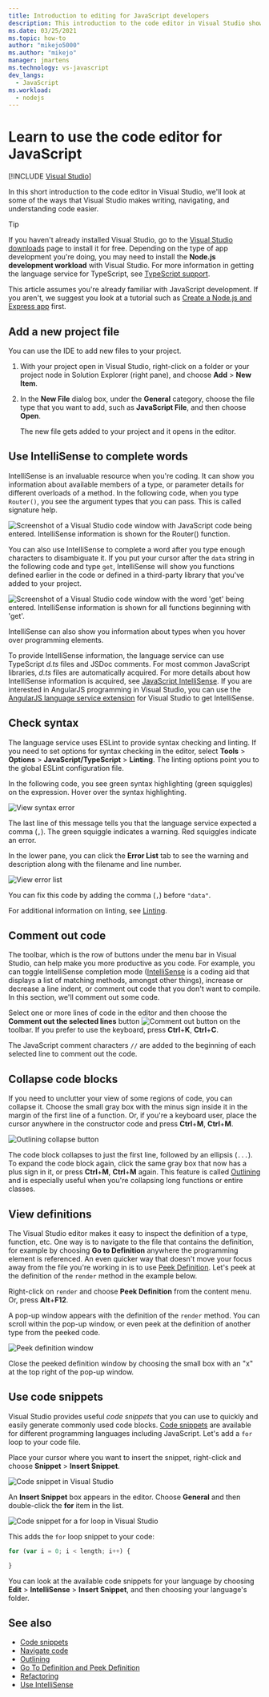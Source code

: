 ```yaml
---
title: Introduction to editing for JavaScript developers
description: This introduction to the code editor in Visual Studio shows some of the ways that Visual Studio makes writing, navigating, and understanding JavaScript code easier.
ms.date: 03/25/2021
ms.topic: how-to
author: "mikejo5000"
ms.author: "mikejo"
manager: jmartens
ms.technology: vs-javascript
dev_langs:
  - JavaScript
ms.workload:
  - nodejs
---
```

# Learn to use the code editor for JavaScript

 [!INCLUDE [Visual Studio](~/includes/applies-to-version/vs-not-mac.md)]

In this short introduction to the code editor in Visual Studio, we'll look at some of the ways that Visual Studio makes writing, navigating, and understanding code easier.

> [!TIP]
> If you haven't already installed Visual Studio, go to the [Visual Studio downloads](https://visualstudio.microsoft.com/downloads/) page to install it for free. Depending on the type of app development you're doing, you may need to install the **Node.js development workload** with Visual Studio. For more information in getting the language service for TypeScript, see [TypeScript support](../javascript/javascript-in-vs-2019.md#typescript-support).

This article assumes you're already familiar with JavaScript development. If you aren't, we suggest you look at a tutorial such as [Create a Node.js and Express app](../javascript/tutorial-nodejs.md) first.

## Add a new project file

You can use the IDE to add new files to your project.

1. With your project open in Visual Studio, right-click on a folder or your project node in Solution Explorer (right pane), and choose **Add** > **New Item**.

1. In the **New File** dialog box, under the **General** category, choose the file type that you want to add, such as **JavaScript File**, and then choose **Open**.

    The new file gets added to your project and it opens in the editor.

## Use IntelliSense to complete words

IntelliSense is an invaluable resource when you're coding. It can show you information about available members of a type, or parameter details for different overloads of a method. In the following code, when you type `Router()`, you see the argument types that you can pass. This is called signature help.

![Screenshot of a Visual Studio code window with JavaScript code being entered. IntelliSense information is shown for the Router() function.](../javascript/media/write-code-signature-checking.png)

You can also use IntelliSense to complete a word after you type enough characters to disambiguate it. If you put your cursor after the `data` string in the following code and type `get`, IntelliSense will show you functions defined earlier in the code or defined in a third-party library that you've added to your project.

![Screenshot of a Visual Studio code window with the word 'get' being entered. IntelliSense information is shown for all functions beginning with 'get'.](../javascript/media/write-code-intellisense.png)

IntelliSense can also show you information about types when you hover over programming elements.

To provide IntelliSense information, the language service can use TypeScript *d.ts* files and JSDoc comments. For most common JavaScript libraries, *d.ts* files are automatically acquired. For more details about how IntelliSense information is acquired, see [JavaScript IntelliSense](../ide/javascript-intellisense.md?toc=/visualstudio/javascript/toc.json). If you are interested in AngularJS programming in Visual Studio, you can use the [AngularJS language service extension](https://devblogs.microsoft.com/visualstudio/angular-language-service-for-visual-studio) for Visual Studio to get IntelliSense.

## Check syntax

The language service uses ESLint to provide syntax checking and linting. If you need to set options for syntax checking in the editor, select **Tools** > **Options** > **JavaScript/TypeScript** > **Linting**. The linting options point you to the global ESLint configuration file.

In the following code, you see green syntax highlighting (green squiggles) on the expression. Hover over the syntax highlighting.

![View syntax error](../javascript/media/write-code-syntax-checking.png)

The last line of this message tells you that the language service expected a comma (`,`). The green squiggle indicates a warning. Red squiggles indicate an error.

In the lower pane, you can click the **Error List** tab to see the warning and description along with the filename and line number.

![View error list](../javascript/media/write-code-error-list.png)

You can fix this code by adding the comma (`,`) before `"data"`.

For additional information on linting, see [Linting](https://github.com/microsoft/JSTSdocs/blob/master/articles/editor/linting.md).

## Comment out code

The toolbar, which is the row of buttons under the menu bar in Visual Studio, can help make you more productive as you code. For example, you can toggle IntelliSense completion mode ([IntelliSense](../ide/using-intellisense.md) is a coding aid that displays a list of matching methods, amongst other things), increase or decrease a line indent, or comment out code that you don't want to compile. In this section, we'll comment out some code.

Select one or more lines of code in the editor and then choose the **Comment out the selected lines** button ![Comment out button](../javascript/media/write-code-comment-out.png) on the toolbar. If you prefer to use the keyboard, press **Ctrl**+**K**, **Ctrl**+**C**.

The JavaScript comment characters `//` are added to the beginning of each selected line to comment out the code.

## Collapse code blocks

If you need to unclutter your view of some regions of code, you can collapse it. Choose the small gray box with the minus sign inside it in the margin of the first line of a function. Or, if you're a keyboard user, place the cursor anywhere in the constructor code and press **Ctrl**+**M**, **Ctrl**+**M**.

![Outlining collapse button](../javascript/media/write-code-collapse-code.png)

The code block collapses to just the first line, followed by an ellipsis (`...`). To expand the code block again, click the same gray box that now has a plus sign in it, or press **Ctrl**+**M**, **Ctrl**+**M** again. This feature is called [Outlining](../ide/outlining.md) and is especially useful when you're collapsing long functions or entire classes.

## View definitions

The Visual Studio editor makes it easy to inspect the definition of a type, function, etc. One way is to navigate to the file that contains the definition, for example by choosing **Go to Definition** anywhere the programming element is referenced. An even quicker way that doesn't move your focus away from the file you're working in is to use [Peek Definition](../ide/go-to-and-peek-definition.md#peek-definition). Let's peek at the definition of the `render` method in the example below.

Right-click on `render` and choose **Peek Definition** from the content menu. Or, press **Alt**+**F12**.

   A pop-up window appears with the definition of the `render` method. You can scroll within the pop-up window, or even peek at the definition of another type from the peeked code.

   ![Peek definition window](../javascript/media/write-code-peek-definition.png)

Close the peeked definition window by choosing the small box with an "x" at the top right of the pop-up window.

## Use code snippets

Visual Studio provides useful *code snippets* that you can use to quickly and easily generate commonly used code blocks. [Code snippets](../ide/code-snippets.md) are available for different programming languages including JavaScript. Let's add a `for` loop to your code file.

Place your cursor where you want to insert the snippet, right-click and choose **Snippet** > **Insert Snippet**.

![Code snippet in Visual Studio](../javascript/media/write-code-insert-snippet.png)

An **Insert Snippet** box appears in the editor. Choose **General** and then double-click the **for** item in the list.

![Code snippet for a for loop in Visual Studio](../javascript/media/write-code-insert-snippet-for-loop.png)

This adds the `for` loop snippet to your code:

```javascript
for (var i = 0; i < length; i++) {

}
```

You can look at the available code snippets for your language by choosing **Edit** > **IntelliSense** > **Insert Snippet**, and then choosing your language's folder.

## See also

- [Code snippets](../ide/code-snippets.md)
- [Navigate code](../ide/navigating-code.md)
- [Outlining](../ide/outlining.md)
- [Go To Definition and Peek Definition](../ide/go-to-and-peek-definition.md)
- [Refactoring](../ide/refactoring-in-visual-studio.md)
- [Use IntelliSense](../ide/using-intellisense.md)
